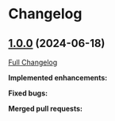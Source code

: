 # Changelog

## [1.0.0](https://github.com/barstown/ansible-collection-server_baseline/tree/1.0.0) (2024-06-18)

[Full Changelog](https://github.com/barstown/ansible-collection-server_baseline/compare/0.0.1...1.0.0)

**Implemented enhancements:**


**Fixed bugs:**


**Merged pull requests:**
